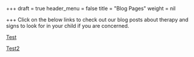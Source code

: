 +++
draft = true
header_menu = false
title = "Blog Pages"
weight = nil

+++
Click on the below links to check out our blog posts about therapy and signs to look for in your child if you are concerned.

[Test](/artic) 

[Test2](/artic-blog)